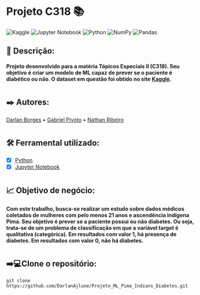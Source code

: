 # Projeto C318 📚

![Kaggle](https://img.shields.io/badge/Kaggle-035a7d?style=for-the-badge&logo=kaggle&logoColor=white)
![Jupyter Notebook](https://img.shields.io/badge/jupyter-%23FA0F00.svg?style=for-the-badge&logo=jupyter&logoColor=white)
![Python](https://img.shields.io/badge/python-3670A0?style=for-the-badge&logo=python&logoColor=ffdd54)
![NumPy](https://img.shields.io/badge/numpy-%23013243.svg?style=for-the-badge&logo=numpy&logoColor=white)
![Pandas](https://img.shields.io/badge/pandas-%23150458.svg?style=for-the-badge&logo=pandas&logoColor=white)


## 📝 Descrição:

#### Projeto desenvolvido para a matéria Tópicos Especiais II (C318). Seu objetivo é criar um modelo de ML capaz de prever se o paciente é diabético ou não. O dataset em questão foi obtido no site [Kaggle](https://www.kaggle.com/).

#

## ✒️ Autores:



<p align="left">
 <a href="https://github.com/DarlanAjlune">Darlan Borges</a> •
 <a href="https://github.com/GabrielPivoto">Gabriel Pivoto</a> •
 <a href="https://github.com/NathanRibeiroC">Nathan Ribeiro</a>
</p>

#

## 🛠 Ferramental utilizado:

- [x] [Python](https://www.python.org/)
- [x] [Jupyter Notebook](https://jupyter.org/)

#

## 📈 Objetivo de negócio:

#### Com este trabalho, busca-se realizar um estudo sobre dados médicos coletados de mulheres com pelo menos 21 anos e ascendência indígena Pima. Seu objetivo é prever se a paciente possui ou não diabetes. Ou seja, trata-se de um problema de classificação em que a variável target é qualitativa (categórica). Em resultados com valor 1, há presença de diabetes. Em resultados com valor 0, não há diabetes.

#

## ➡️💻Clone o repositório:

```
git clone https://github.com/DarlanAjlune/Projeto_ML_Pima_Indians_Diabetes.git
```
